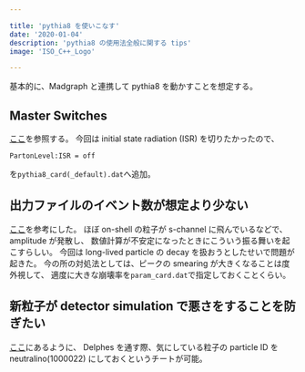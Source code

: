 ```yaml
---

title: 'pythia8 を使いこなす'
date: '2020-01-04'
description: 'pythia8 の使用法全般に関する tips'
image: 'ISO_C++_Logo'

---
```


基本的に、Madgraph と連携して pythia8 を動かすことを想定する。

## Master Switches ##

[ここ](http://home.thep.lu.se/Pythia/pythia82html/MasterSwitches.html)を参照する。
今回は initial state radiation (ISR) を切りたかったので、

``` dat
PartonLevel:ISR = off
```

を`pythia8_card(_default).dat`へ追加。

## 出力ファイルのイベント数が想定より少ない ##

[ここ](https://answers.launchpad.net/mg5amcnlo/+question/200766)を参考にした。
ほぼ on-shell の粒子が s-channel に飛んでいるなどで、amplitude が発散し、
数値計算が不安定になったときにこういう振る舞いを起こすらしい。
今回は long-lived particle の decay を扱おうとしたせいで問題が起きた。
今の所の対処法としては、ピークの smearing が大きくなることは度外視して、
適度に大きな崩壊率を`param_card.dat`で指定しておくことくらい。

## 新粒子が detector simulation で悪さをすることを防ぎたい ##

[ここ](https://answers.launchpad.net/mg5amcnlo/+question/222285)にあるように、
Delphes を通す際、気にしている粒子の particle ID を neutralino(1000022) にしておくというチートが可能。
